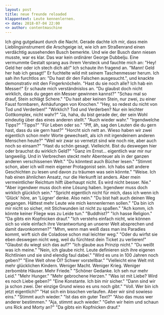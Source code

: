 ```yaml
---
layout: post
title: neue freunde reloaded
klappentext: Leute kennenlernen.
<> date: 2018-07-04 22:00
<> author: contentmaschine
---
```


Ich ging gutgelaunt durch die Nacht. Gerade dachte ich mir, dass mein Lieblingsinstrument die Arschgeige ist, wie ich am Straßenrand einen verdächtig aussehenden Busch bemerkte. Und wie der Busch dann niesen musste, war es klar. Das war kein ordinärer George Dubbelju. Eine vermummte Gestalt sprang aus ihrem Versteck und fauchte mich an: "Hey! Geld her oder ich stech dich ab!" Ich schaute ihn fragend an. "Mann! Geld her hab ich gesagt!" Er fuchtelte wild mit seinem Taschenmesser herum. Ich sah ihn furchtlos an: "Du hast dir den Falschen ausgesucht.", und knackte demonstrativ mit den Fingerknöcheln. "Hast du sie noch alle? Ich hab ein Messer!" Er schaute mich verständnislos an. "Du glaubst doch nicht wirklich, dass du gegen ein Messer gewinnen kannst?" "Schau mal so drauf, Stein schlägt Schere." "Du hast aber keinen Stein, nur zwei, zu einer Faust formbaren, Anhäufungen von Knochen." "Hey, so redest du nicht von Tod und Verderben!" "Wirklich? Tod und Verderben? Nur ein leichter Gottkomplex, nicht wahr?" "Ja, haha, du bist gerade der, der sein Wohl eindeutig über das eines anderen stellt." "Auch wieder wahr." "Irgendwelche Tipps?" "Tipps?" "Für Leben oder so." "Pff, äh, sag den Leuten die du gern hast, dass du sie gern hast?" "Horcht sich nett an. Wieso haben wir zwei eigentlich schon mehr Worte gewechselt, als ich mit irgendeinem anderen Menschen heute?" "Weil wir zwar so vernetzt sind wie noch nie, aber auch noch so einsam?" "Hast du schön gesagt. Vielleicht. Bist du deswegen hier oder brauchst du wirklich Geld?" "Ganz im Ernst... eigentlich war mir nur langweilig. Und in Verbrechen steckt mehr Abenteuer als in der ganzen anderen verschissenen Welt." "Du könntest auch Bücher lesen." "Stimmt schon, aber ich will mein eigener Protagonist sein. Ich habs satt andere Geschichten zu lesen und davon zu träumen was sein könnte." "Weise. Ich hab einen ähnlichen Ansatz, nur die Herkunft ist anders. Aber mein vermeintlicher Reichtum hilft überhaupt nicht. Es wird nicht besser. Nie." "Aber irgendwer muss doch eine Lösung haben. Irgendwer muss doch wirklich glücklich sein." "Spricht eigentlich nicht für mich, dass ich wenn ich 'Glück' höre, an 'Lügner' denke. Also nein." "Du bist halt auch deinen Weg gegangen. Hättest mehr Leute wie mich kennenlernen sollen." "Da bin ich mir nicht so sicher, mit Stichwunden ist nicht zu spaßen." "Ach komm, ich könnte keiner Fliege was zu Leide tun." "Buddhist?" "Ich hasse Religion." "Da gibts ein Kopfnicken drauf." "Ich verstehs einfach nicht, wie können sich so viele einfach ihre Verantwortung an unserer Welt absprechen und damit davonkommen?" "Mhm, wenn man weiß dass man ins Paradies kommt, wirft sich die Coladose schon mal leichter weg." "Oder du wirfst sie eben deswegen nicht weg, weil du fürchtest dein Ticket zu verlieren!" "Glaubst du wiegt sich das auf?" "Ich glaube aus Prinzip nicht." "Du weißt was ich meine." "Nein, ich glaube nicht. Leute definieren sich ihre eigenen Richtlinien und sie sind elendig faul dabei." "Wird es uns in 100 Jahren noch geben?" "Eine Welt ohne Öl? Schwer vorstellbar." "Vielleicht eine Welt mit mehr glücklichen Kindern. Weniger Macht. Weniger Krieg. Weniger zerbombte Häuser. Mehr Friede." "Schöner Gedanke. Ich seh nur mehr Leid." "Mehr Hunger." "Mehr gebrochene Herzen." "Was ist mit Liebe? Wird es noch Liebe geben?" "Eine Konstante. Ich bin mir sicher." "Dann sind wir ja schon zwei. Der einzige Grund wieso es uns noch gibt." "Voll. Wer bin ich jetzt eigentlich?" "Hat sich ein bisschen verlaufen. Aber wir sind sowieso eins." "Stimmt auch wieder." "Ist das ein guter Text?" "Also das muss wer anderer bestimmen." "Aja, stimmt auch wieder." "Gehn wir heim und schaun uns Rick and Morty an?" "Da gibts ein Kopfnicken drauf."
